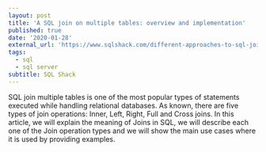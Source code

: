 ```yaml
---
layout: post
title: 'A SQL join on multiple tables: overview and implementation'
published: true
date: '2020-01-28'
external_url: 'https://www.sqlshack.com/different-approaches-to-sql-join-multiple-tables/'
tags:
  - sql
  - sql server
subtitle: SQL Shack
---
```

SQL join multiple tables is one of the most popular types of statements executed while handling relational databases. As known, there are five types of join operations: Inner, Left, Right, Full and Cross joins.
In this article, we will explain the meaning of Joins in SQL, we will describe each one of the Join operation types and we will show the main use cases where it is used by providing examples.
